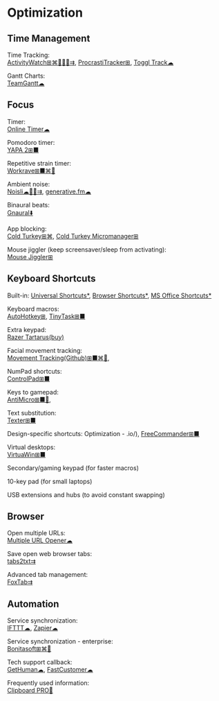 # Optimization

## Time Management

Time Tracking:  
[ActivityWatch⊞⌘🐧🍎🤖⇉](https://activitywatch.net/),
[ProcrastiTracker⊞](http://strlen.com/procrastitracker/),
[Toggl Track☁](https://toggl.com/)

Gantt Charts:  
[TeamGantt☁](https://www.teamgantt.com/)

## Focus

Timer:  
[Online Timer☁](http://www.timer-tab.com/)

Pomodoro timer:  
[YAPA 2⊞■](https://github.com/YetAnotherPomodoroApp/YAPA-2)

Repetitive strain timer:  
[Workrave⊞■⌘🐧](http://www.workrave.org/)

Ambient noise:  
[Noisli☁🍎🤖⇉](https://www.noisli.com/),
[generative.fm☁](https://generative.fm/)

Binaural beats:  
[Gnaural⬇️](https://sourceforge.net/projects/gnaural/)

App blocking:  
[Cold Turkey⊞⌘](https://getcoldturkey.com/),
[Cold Turkey Micromanager⊞](https://getcoldturkey.com/micromanager/)

Mouse jiggler (keep screensaver/sleep from activating):  
[Mouse Jiggler⊞](https://mouse-jiggler.en.lo4d.com/windows)

## Keyboard Shortcuts

Built-in:
[Universal Shortcuts*](https://stucky.tech/toolbox/u),
[Browser Shortcuts*](https://stucky.tech/toolbox/b),
[MS Office Shortcuts*](https://stucky.tech/toolbox/o)

Keyboard macros:  
[AutoHotkey⊞](https://www.autohotkey.com/),
[TinyTask⊞■](https://thetinytask.com/)

Extra keypad:  
[Razer Tartarus(buy)](https://www.razer.com/search/tartarus)

Facial movement tracking:  
[Movement Tracking(Github)⊞■⌘🐧](https://github.com/surya-veer/movement-tracking),

NumPad shortcuts:  
[ControlPad⊞■](https://sector-seven.com/software/controlpad)

Keys to gamepad:  
[AntiMicro⊞■🐧](https://github.com/AntiMicro/antimicro),

Text substitution:  
[Texter⊞■](https://texter.en.softonic.com/)

Design-specific shortcuts:  Optimization - .io/),
[FreeCommander⊞■](https://freecommander.com/en/summary/)

Virtual desktops:  
[VirtuaWin⊞■](https://virtuawin.sourceforge.io/)

Secondary/gaming keypad (for faster macros)

10-key pad (for small laptops)

USB extensions and hubs (to avoid constant swapping)

## Browser

Open multiple URLs:  
[Multiple URL Opener☁](https://www.websiteplanet.com/webtools/multiple-url/)

Save open web browser tabs:  
[tabs2txt⇉](https://addons.mozilla.org/en-US/firefox/addon/tabs2txt/)

Advanced tab management:  
[FoxTab⇉](https://www.foxtab.com/)

## Automation

Service synchronization:  
[IFTTT☁](https://ifttt.com),
[Zapier☁](https://zapier.com/)

Service synchronization - enterprise:  
[Bonitasoft⊞⌘🐧](https://www.bonitasoft.com/)

Tech support callback:  
[GetHuman☁](https://gethuman.com/),
[FastCustomer☁](http://www.fastcustomer.com/)

Frequently used information:  
[Clipboard PRO🍎](https://clipboardpro.app/)
